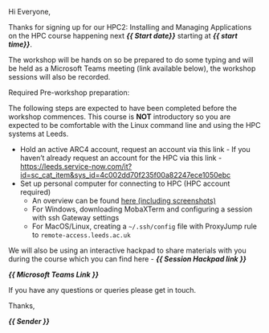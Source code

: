 Hi Everyone,

Thanks for signing up for our HPC2: Installing and Managing Applications on the HPC course happening next ***{{ Start date}}*** starting at ***{{ start time}}***.

The workshop will be hands on so be prepared to do some typing and will be held as a Microsoft Teams meeting (link available below), the workshop sessions will also be recorded.

Required Pre-workshop preparation:

The following steps are expected to have been completed before the workshop commences. This course is **NOT** introductory so you are expected to be comfortable with the Linux command line and using the HPC systems at Leeds.

- Hold an active ARC4 account, request an account via this link - If you haven’t already request an account for the HPC via this link - https://leeds.service-now.com/it?id=sc_cat_item&sys_id=4c002dd70f235f00a82247ece1050ebc 
- Set up personal computer for connecting to HPC (HPC account required)
    - An overview can be found [here (including screenshots)](https://arcdocs.leeds.ac.uk/getting_started/logon.html)
    - For Windows, downloading MobaXTerm and configuring a session with ssh Gateway settings
    - For MacOS/Linux, creating a `~/.ssh/config` file with ProxyJump rule to `remote-access.leeds.ac.uk`

We will also be using an interactive hackpad to share materials with you during the course which you can find here - ***{{ Session Hackpad link }}***
 
***{{ Microsoft Teams Link }}***

If you have any questions or queries please get in touch.

Thanks,

***{{ Sender }}***
